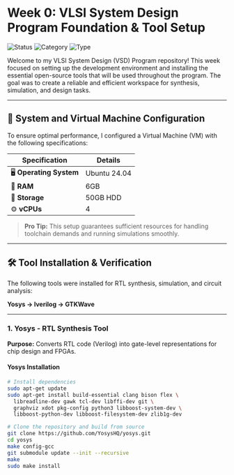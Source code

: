 # Week 0: VLSI System Design Program Foundation & Tool Setup

![Status](https://img.shields.io/badge/STATUS-COMPLETE-green)
![Category](https://img.shields.io/badge/CATEGORY-VLSI-blue)
![Type](https://img.shields.io/badge/TYPE-System%20Design-informational)

Welcome to my VLSI System Design (VSD) Program repository! This week focused on setting up the development environment and installing the essential open-source tools that will be used throughout the program. The goal was to create a reliable and efficient workspace for synthesis, simulation, and design tasks.

---

## 🚀 System and Virtual Machine Configuration

To ensure optimal performance, I configured a Virtual Machine (VM) with the following specifications:

| Specification         | Details      |
| --------------------- | ------------ |
| 🖥️ **Operating System** | Ubuntu 24.04 |
| 🧠 **RAM**             | 6GB          |
| 💾 **Storage**         | 50GB HDD     |
| ⚙️ **vCPUs**           | 4            |

> **Pro Tip:** This setup guarantees sufficient resources for handling toolchain demands and running simulations smoothly.

---

## 🛠️ Tool Installation & Verification

The following tools were installed for RTL synthesis, simulation, and circuit analysis:

**Yosys → Iverilog → GTKWave**

---

### 1. Yosys - RTL Synthesis Tool

**Purpose:** Converts RTL code (Verilog) into gate-level representations for chip design and FPGAs.

#### Yosys Installation

```bash
# Install dependencies
sudo apt-get update
sudo apt-get install build-essential clang bison flex \
  libreadline-dev gawk tcl-dev libffi-dev git \
  graphviz xdot pkg-config python3 libboost-system-dev \
  libboost-python-dev libboost-filesystem-dev zlib1g-dev

# Clone the repository and build from source
git clone https://github.com/YosysHQ/yosys.git
cd yosys
make config-gcc
git submodule update --init --recursive
make
sudo make install

